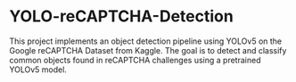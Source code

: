 # YOLO-reCAPTCHA-Detection
This project implements an object detection pipeline using YOLOv5 on the Google reCAPTCHA Dataset from Kaggle. The goal is to detect and classify common objects found in reCAPTCHA challenges using a pretrained YOLOv5 model.
